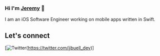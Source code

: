 ### Hi I'm [Jeremy](https://www.linkedin.com/in/jjbuell-dev/) 👋 

I am an iOS Software Engineer working on mobile apps written in Swift.

<!--
**dev-royalbluesoftware/dev-royalbluesoftware** is a ✨ _special_ ✨ repository because its `README.md` (this file) appears on your GitHub profile.

Here are some ideas to get you started:

- 🔭 I’m currently working on ...
- 🌱 I’m currently learning ...
- 👯 I’m looking to collaborate on ...
- 🤔 I’m looking for help with ...
- 💬 Ask me about ...
- 📫 How to reach me: ...
- 😄 Pronouns: ...
- ⚡ Fun fact: ...
-->

## Let's connect
[![Twitter](https://img.shields.io/badge/twitter-blue.svg?&style=for-the-badge&logo=twitter&logoColor=white)(https://twitter.com/jjbuell_dev)]

